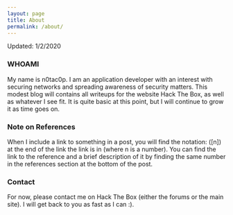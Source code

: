 ```yaml
---
layout: page
title: About
permalink: /about/
---
```


Updated: 1/2/2020

### WHOAMI

My name is n0tac0p. I am an application developer with an interest with securing networks and spreading awareness of security matters. This modest blog will contains all writeups for the website Hack The Box, as well as whatever I see fit. It is quite basic at this point, but I will continue to grow it as time goes on.

### Note on References
When I include a link to something in a post, you will find the notation: ([n]) at the end of the link the link is in (where n is a number). You can find the link to the reference and a brief description of it by finding the same number in the references section at the bottom of the post.

### Contact
For now, please contact me on Hack The Box (either the forums or the main site). I will get back to you as fast as I can :).